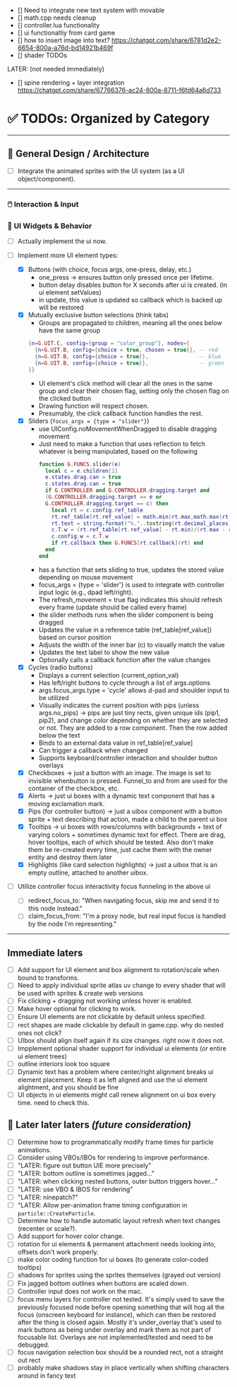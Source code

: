 

- [] Need to integrate new text system with movable
- [] math.cpp needs cleanup
- [] controller.lua functionality
- [] ui functionaltiy from card game
- [] how to insert image into text? https://chatgpt.com/share/6781d2e2-6654-800a-a76d-bd14921b469f
- [] shader TODOs

LATER: (not needed immediately)
- [] spine rendering + layer integration https://chatgpt.com/share/67766376-ac24-800a-8711-f6fd64a6d733


# ✅ TODOs: Organized by Category

---


## 🧠 General Design / Architecture

- [ ] Integrate the animated sprites with the UI system (as a UI object/component).

---
### 🖱️ Interaction & Input



### 🧪 UI Widgets & Behavior

- [ ] Actually implement the ui now.

- [ ] Implement more UI element types:
  - [x] Buttons (with choice, focus args, one-press, delay, etc.)
    - one_press -> ensures button only pressed once per lifetime.
    - button delay disables button for X seconds after ui is created. (in ui element setValues)
    - in update, this value is updated so callback which is backed up will be restored
  - [x] Mutually exclusive button selections (think tabs)
    - Groups are propagated to children, meaning all the ones below have the same group
    ```lua 
    {n=G.UIT.C, config={group = "color_group"}, nodes={
      {n=G.UIT.B, config={choice = true, chosen = true}}, -- red
      {n=G.UIT.B, config={choice = true}},                -- blue
      {n=G.UIT.B, config={choice = true}},                -- green
    }}
    ```
    - UI element's click method will clear all the ones in the same group and clear their chosen flag, setting only the chosen flag on the clicked button
    - Drawing function will respect chosen.
    - Presumably, the click callback function handles the rest.
  - [x] Sliders (`focus_args = {type = "slider"}`)
    - use UIConfig.noMovementWhenDragged to disable dragging movement
    - Just need to make a function that uses reflection to fetch whatever is being manipulated, based on the following
      ```lua
      function G.FUNCS.slider(e)
        local c = e.children[1]
        e.states.drag.can = true
        c.states.drag.can = true
        if G.CONTROLLER and G.CONTROLLER.dragging.target and
        (G.CONTROLLER.dragging.target == e or
        G.CONTROLLER.dragging.target == c) then
          local rt = c.config.ref_table
          rt.ref_table[rt.ref_value] = math.min(rt.max,math.max(rt.min, rt.min + (rt.max - rt.min)*(G.CURSOR.T.x - e.parent.T.x - G.ROOM.T.x)/e.T.w))
          rt.text = string.format("%."..tostring(rt.decimal_places).."f", rt.ref_table[rt.ref_value])
          c.T.w = (rt.ref_table[rt.ref_value] - rt.min)/(rt.max - rt.min)*rt.w
          c.config.w = c.T.w
          if rt.callback then G.FUNCS[rt.callback](rt) end
        end
      end
      ```
    - has a function that sets sliding to true, updates the stored value depending on mouse movement
    - focus_args = {type = 'slider'} is used to integrate with controller input logic (e.g., dpad left/right).
    - The refresh_movement = true flag indicates this should refresh every frame (update should be called every frame)
    - the slider methods runs when the slider component is being dragged
    - Updates the value in a reference table (ref_table[ref_value]) based on cursor position
    - Adjusts the width of the inner bar (c) to visually match the value
    - Updates the text label to show the new value
    - Optionally calls a callback function after the value changes
  - [x] Cycles (radio buttons)
    - Displays a current selection (current_option_val)
    - Has left/right buttons to cycle through a list of args.options
    - args.focus_args.type = 'cycle' allows d-pad and shoulder input to be utilized
    - Visually indicates the current position with pips (unless args.no_pips) -> pips are just tiny rects, given unique ids (pip1, pip2), and change color depending on whether they are selected or not. They are added to a row component. Then the row added below the text
    - Binds to an external data value in ref_table[ref_value]
    - Can trigger a callback when changed
    - Supports keyboard/controller interaction and shoulder button overlays
  - [x] Checkboxes -> just a button with an image. The image is set to invisible whenbutton is pressed. Funnel_to and from are used for the container of the checkbox, etc.
  - [x] Alerts -> just ui boxes with a dynamic text component that has a moving exclamation mark.
  - [x] Pips (for controller button) -> just a uibox component with a button sprite + text describing that action, made a child to the parent ui box 
  - [x] Tooltips -> ui boxes with rows/columns with backgrounds + text of varying colors + sometimes dynamic text for effect. There are drag, hover tooltips, each of which should be tested. Also don't make them be re-created every time, just cache them with the owner entity and destroy them later
  - [x] Highlights (like card selection highlights) -> just a uibox that is an empty outline, attached to another uibox.
- [ ] Utilize controller focus interactivity focus funneling in the above ui
    - [ ] redirect_focus_to: "When navigating focus, skip me and send it to this node instead."
    - [ ] claim_focus_from: "I'm a proxy node, but real input focus is handled by the node I'm representing."

---

## Immediate laters

- [ ] Add support for UI element and box alignment to rotation/scale when bound to transforms.
- [ ] Need to apply individual sprite atlas uv change to every shader that will be used with sprites & create web versions
- [ ] Fix clicking + dragging not working unless hover is enabled.
- [ ] Make hover optional for clicking to work.
- [ ] Ensure UI elements are not clickable by default unless specified.
- [ ] rect shapes are made clickable by default in game.cpp. why do nested ones not click?
- [ ] UIbox should align itself again if its size changes. right now it does not.
- [ ] Impplement optional shader support for individual ui elements (or entire ui element trees)
- [ ] outline interiors look too square
- [ ] Dynamic text has a problem where center/right alignment breaks ui element placement. Keep it as left aligned and use the ui element alightment, and you should be fine
- [ ] UI objects in ui elements might call renew alignment on ui box every time. need to check this.

## 🧭 Later later laters *(future consideration)*
- [ ] Determine how to programmatically modify frame times for particle animations.
- [ ] Consider using VBOs/IBOs for rendering to improve performance.
- [ ] "LATER: figure out button UIE more precisely"
- [ ] "LATER: bottom outline is sometimes jagged…"
- [ ] "LATER: when clicking nested buttons, outer button triggers hover…"
- [ ] "LATER: use VBO & IBOS for rendering"
- [ ] "LATER: ninepatch?"
- [ ] "LATER: Allow per-animation frame timing configuration in `particle::CreateParticle`.
- [ ] Determine how to handle automatic layout refresh when text changes (recenter or scale?).
- [ ] Add support for hover color change.
- [ ] rotation for ui elements & permanent attachment needs looking into, offsets don't work properly. 
- [ ] make color coding function for ui boxes (to generate color-coded tooltips)
- [ ] shadows for sprites using the sprites themselves (grayed out version)
- [ ] Fix jagged bottom outlines when buttons are scaled down.
- [ ] Controller input does not work on the mac.
- [ ] focus menu layers for controller not tested. It's simply used to save the previously focused node before opening something that will hog all the focus (onscreen keyboard for instance), which can then be restored after the thing is closed again. Mostly it's under_overlay that's used to mark buttons as being under overlay and mark them as not part of focusable list. Overlays are not implemented/tested and need to be debugged.
- [ ] focus navigation selection box should be a rounded rect, not a straight out rect
- [ ] probably make shadows stay in place vertically when shifting characters around in fancy text
